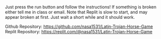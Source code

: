 Just press the run button and follow the instructions! If something is broken either tell me in class or email. Note that Replit is slow to start, and may appear broken at first. Just wait a short while and it should work.

Github Repository: https://github.com/nasa1531/Latin-Trojan-Horse-Game
Replit Repository: https://replit.com/@nasa1531/Latin-Trojan-Horse-Game
